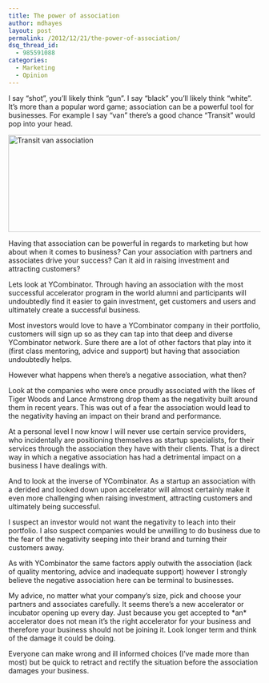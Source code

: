 ```yaml
---
title: The power of association
author: mdhayes
layout: post
permalink: /2012/12/21/the-power-of-association/
dsq_thread_id:
  - 985591088
categories:
  - Marketing
  - Opinion
---
```

I say “shot”, you’ll likely think “gun”. I say “black” you’ll likely think “white”. It’s more than a popular word game; association can be a powerful tool for businesses. For example I say “van” there’s a good chance “Transit” would pop into your head.

[<img class="aligncenter size-full wp-image-10151" title="transit" src="http://www.rookieoven.com/wp-content/uploads/2012/12/transit.png" alt="Transit van association" width="540" height="194" />][1]

Having that association can be powerful in regards to marketing but how about when it comes to business? Can your association with partners and associates drive your success? Can it aid in raising investment and attracting customers?

Lets look at YCombinator. Through having an association with the most successful accelerator program in the world alumni and participants will undoubtedly find it easier to gain investment, get customers and users and ultimately create a successful business.

Most investors would love to have a YCombinator company in their portfolio, customers will sign up so as they can tap into that deep and diverse YCombinator network. Sure there are a lot of other factors that play into it (first class mentoring, advice and support) but having that association undoubtedly helps.

However what happens when there’s a negative association, what then?

Look at the companies who were once proudly associated with the likes of Tiger Woods and Lance Armstrong drop them as the negativity built around them in recent years. This was out of a fear the association would lead to the negativity having an impact on their brand and performance.

At a personal level I now know I will never use certain service providers, who incidentally are positioning themselves as startup specialists, for their services through the association they have with their clients. That is a direct way in which a negative association has had a detrimental impact on a business I have dealings with.

And to look at the inverse of YCombinator. As a startup an association with a derided and looked down upon accelerator will almost certainly make it even more challenging when raising investment, attracting customers and ultimately being successful.

I suspect an investor would not want the negativity to leach into their portfolio. I also suspect companies would be unwilling to do business due to the fear of the negativity seeping into their brand and turning their customers away.

As with YCombinator the same factors apply outwith the association (lack of quality mentoring, advice and inadequate support) however I strongly believe the negative association here can be terminal to businesses.

My advice, no matter what your company’s size, pick and choose your partners and associates carefully. It seems there&#8217;s a new accelerator or incubator opening up every day. Just because you get accepted to \*an\* accelerator does not mean it’s the right accelerator for your business and therefore your business should not be joining it. Look longer term and think of the damage it could be doing.

Everyone can make wrong and ill informed choices (I’ve made more than most) but be quick to retract and rectify the situation before the association damages your business.

 [1]: http://www.rookieoven.com/wp-content/uploads/2012/12/transit.png